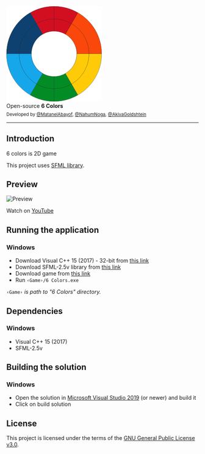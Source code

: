
<div>
    <a href="https://github.com/MatanelAbayof/6-Colors"><img src="https://raw.githubusercontent.com/MatanelAbayof/6-Colors/master/oop2_ex4/textures/colors.png" title="6 Colors" alt="6 Colors"></a>
</div>

<div>
    Open-source <strong>6 Colors</strong>
</div>

<div>
  <sub>
    Developed by <a href="https://github.com/MatanelAbayof">@MatanelAbayof</a>, <a href="https://github.com/NahumNoga">@NahumNoga</a>, <a href="https://github.com/akivagold">@AkivaGoldshtein</a>
  </sub>
</div>
<hr/>


## Introduction
6 colors is 2D game

This project uses [SFML library](https://www.sfml-dev.org/download/sfml/2.5.1/).


## Preview
<div>
    <img src="https://github.com/MatanelAbayof/6-Colors/raw/master/screenshots/gameplay.gif" alt="Preview">
</div>

Watch on [YouTube](https://youtu.be/fjMCsY60U9o)

## Running the application
### Windows
* Download Visual C++ 15 (2017) - 32-bit from [this link](https://www.sfml-dev.org/files/SFML-2.5.1-windows-vc15-32-bit.zip)
* Download SFML-2.5v library from [this link](https://drive.google.com/file/d/1izFw9RaW8r2Hs3REshlN25zrhiTjrlyF/view?usp=sharing)
* Download game from [this link](https://drive.google.com/file/d/1DblDgtjvC3QlYstouypXytm6--fYUwxb/view?usp=sharing)
* Run `‹Game›/6 Colors.exe`

`‹Game›` *is path to "6 Colors" directory.*

## Dependencies
### Windows
* Visual C++ 15 (2017)
* SFML-2.5v

## Building the solution
### Windows
* Open the solution in [Microsoft Visual Studio 2019](https://www.visualstudio.com/) (or newer) and build it
* Click on build solution

## License
This project is licensed under the terms of the [GNU General Public License v3.0](./LICENSE).